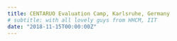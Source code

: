 ```yaml
---
title: CENTARUO Evaluation Camp, Karlsruhe, Germany
# subtitle: with all lovely guys from HHCM, IIT
date: "2018-11-15T00:00:00Z"
---
```


